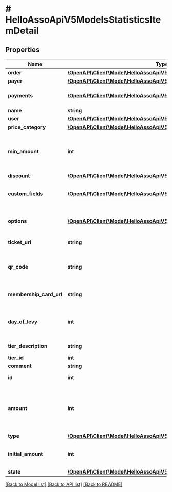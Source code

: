 # # HelloAssoApiV5ModelsStatisticsItemDetail

## Properties

Name | Type | Description | Notes
------------ | ------------- | ------------- | -------------
**order** | [**\OpenAPI\Client\Model\HelloAssoApiV5ModelsStatisticsOrderLight**](HelloAssoApiV5ModelsStatisticsOrderLight.md) |  | [optional]
**payer** | [**\OpenAPI\Client\Model\HelloAssoApiV5ModelsStatisticsPayer**](HelloAssoApiV5ModelsStatisticsPayer.md) |  | [optional]
**payments** | [**\OpenAPI\Client\Model\HelloAssoApiV5ModelsStatisticsItemPayment[]**](HelloAssoApiV5ModelsStatisticsItemPayment.md) | Payments linked to this item | [optional]
**name** | **string** |  | [optional]
**user** | [**\OpenAPI\Client\Model\HelloAssoApiV5ModelsStatisticsUser**](HelloAssoApiV5ModelsStatisticsUser.md) |  | [optional]
**price_category** | [**\OpenAPI\Client\Model\HelloAssoApiV5ModelsEnumsPriceCategory**](HelloAssoApiV5ModelsEnumsPriceCategory.md) |  | [optional]
**min_amount** | **int** | Minimum amount that was specified on the tier (in cents) | [optional]
**discount** | [**\OpenAPI\Client\Model\HelloAssoApiV5ModelsStatisticsItemDiscount**](HelloAssoApiV5ModelsStatisticsItemDiscount.md) |  | [optional]
**custom_fields** | [**\OpenAPI\Client\Model\HelloAssoApiV5ModelsStatisticsItemCustomField[]**](HelloAssoApiV5ModelsStatisticsItemCustomField.md) | Custom fields related to this item | [optional]
**options** | [**\OpenAPI\Client\Model\HelloAssoApiV5ModelsStatisticsItemOption[]**](HelloAssoApiV5ModelsStatisticsItemOption.md) | Extra options taken with this item | [optional]
**ticket_url** | **string** | The Ticket Url | [optional]
**qr_code** | **string** | The item QrCode (for ticket scanning only) | [optional]
**membership_card_url** | **string** | The Membership Card Url | [optional]
**day_of_levy** | **int** | The day of levy for monthly donation only | [optional]
**tier_description** | **string** | Tier description | [optional]
**tier_id** | **int** |  | [optional]
**comment** | **string** |  | [optional]
**id** | **int** | ID of the Item | [optional]
**amount** | **int** | Total item Price in cents (after discount without extra options) | [optional]
**type** | [**\OpenAPI\Client\Model\HelloAssoApiV5ModelsEnumsTierType**](HelloAssoApiV5ModelsEnumsTierType.md) |  | [optional]
**initial_amount** | **int** | The raw amount (without reduction) | [optional]
**state** | [**\OpenAPI\Client\Model\HelloAssoApiV5ModelsEnumsItemState**](HelloAssoApiV5ModelsEnumsItemState.md) |  | [optional]

[[Back to Model list]](../../README.md#models) [[Back to API list]](../../README.md#endpoints) [[Back to README]](../../README.md)
